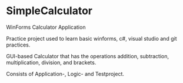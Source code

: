 # SimpleCalculator

WinForms Calculator Application

Practice project used to learn basic winforms, c#, visual studio and git practices.

GUI-based Calculator that has the operations addition, subtraction, multiplication, division, and brackets.

Consists of Application-, Logic- and Testproject.